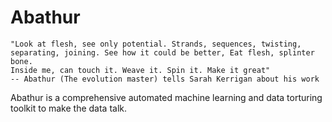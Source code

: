 Abathur
=======

    "Look at flesh, see only potential. Strands, sequences, twisting,
    separating, joining. See how it could be better, Eat flesh, splinter bone.
    Inside me, can touch it. Weave it. Spin it. Make it great"
    -- Abathur (The evolution master) tells Sarah Kerrigan about his work

Abathur is a comprehensive automated machine learning and data torturing
toolkit to make the data talk.
